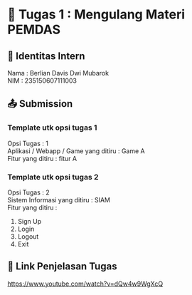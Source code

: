 # 📁 Tugas 1 : Mengulang Materi PEMDAS

## 👤 Identitas Intern
Nama : Berlian Davis Dwi Mubarok             
NIM  : 235150607111003

## 📤 Submission

### Template utk opsi tugas 1
Opsi Tugas : 1        
Aplikasi / Webapp / Game yang ditiru : Game A     
Fitur yang ditiru : fitur A     

### Template utk opsi tugas 2
Opsi Tugas : 2            
Sistem Informasi yang ditiru : SIAM              
Fitur yang ditiru :                   
1. Sign Up
2. Login
3. Logout 
4. Exit

## 🔗 Link Penjelasan Tugas

https://www.youtube.com/watch?v=dQw4w9WgXcQ
